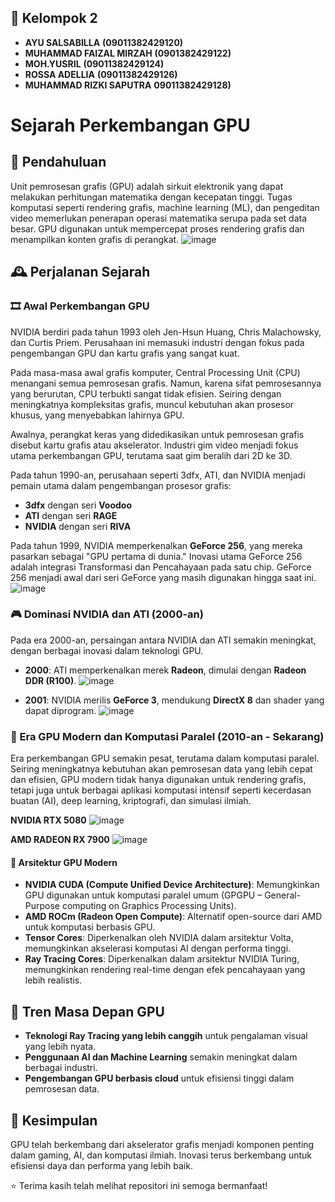 ## 👥 Kelompok 2
- **AYU SALSABILLA**  **(09011382429120)**
- **MUHAMMAD FAIZAL MIRZAH**  **(0901382429122)**
- **MOH.YUSRIL**  **(09011382429124)**
- **ROSSA ADELLIA**  **(09011382429126)**
- **MUHAMMAD RIZKI SAPUTRA**  **09011382429128)**

# Sejarah Perkembangan GPU

## 📌 Pendahuluan
Unit pemrosesan grafis (GPU) adalah sirkuit elektronik yang dapat melakukan perhitungan matematika dengan kecepatan tinggi. Tugas komputasi seperti rendering grafis, machine learning (ML), dan pengeditan video memerlukan penerapan operasi matematika serupa pada set data besar. GPU digunakan untuk mempercepat proses rendering grafis dan menampilkan konten grafis di perangkat.
![image](https://github.com/user-attachments/assets/f81d8790-e104-4a65-9329-16521858e668)

## 🕰️ Perjalanan Sejarah

### 🎞️ Awal Perkembangan GPU
NVIDIA berdiri pada tahun 1993 oleh Jen-Hsun Huang, Chris Malachowsky, dan Curtis Priem. Perusahaan ini memasuki industri dengan fokus pada pengembangan GPU dan kartu grafis yang sangat kuat.

Pada masa-masa awal grafis komputer, Central Processing Unit (CPU) menangani semua pemrosesan grafis. Namun, karena sifat pemrosesannya yang berurutan, CPU terbukti sangat tidak efisien. Seiring dengan meningkatnya kompleksitas grafis, muncul kebutuhan akan prosesor khusus, yang menyebabkan lahirnya GPU.

Awalnya, perangkat keras yang didedikasikan untuk pemrosesan grafis disebut kartu grafis atau akselerator. Industri gim video menjadi fokus utama perkembangan GPU, terutama saat gim beralih dari 2D ke 3D.

Pada tahun 1990-an, perusahaan seperti 3dfx, ATI, dan NVIDIA menjadi pemain utama dalam pengembangan prosesor grafis:
- **3dfx** dengan seri **Voodoo**
- **ATI** dengan seri **RAGE**
- **NVIDIA** dengan seri **RIVA**

Pada tahun 1999, NVIDIA memperkenalkan **GeForce 256**, yang mereka pasarkan sebagai "GPU pertama di dunia." Inovasi utama GeForce 256 adalah integrasi Transformasi dan Pencahayaan pada satu chip. GeForce 256 menjadi awal dari seri GeForce yang masih digunakan hingga saat ini.
![image](https://github.com/user-attachments/assets/cb6a7467-3422-4951-9bd5-23f0a22fcdc7)

### 🎮 Dominasi NVIDIA dan ATI (2000-an)
Pada era 2000-an, persaingan antara NVIDIA dan ATI semakin meningkat, dengan berbagai inovasi dalam teknologi GPU.

- **2000**: ATI memperkenalkan merek **Radeon**, dimulai dengan **Radeon DDR (R100)**.
  ![image](https://github.com/user-attachments/assets/e25c53d8-60af-44e1-af41-16862a44b495)

- **2001**: NVIDIA merilis **GeForce 3**, mendukung **DirectX 8** dan shader yang dapat diprogram.
  ![image](https://github.com/user-attachments/assets/18a9e4ed-988a-4f47-a3cd-4d306a2fb46c)

### 🚀 Era GPU Modern dan Komputasi Paralel (2010-an - Sekarang)
Era perkembangan GPU semakin pesat, terutama dalam komputasi paralel. Seiring meningkatnya kebutuhan akan pemrosesan data yang lebih cepat dan efisien, GPU modern tidak hanya digunakan untuk rendering grafis, tetapi juga untuk berbagai aplikasi komputasi intensif seperti kecerdasan buatan (AI), deep learning, kriptografi, dan simulasi ilmiah.

**NVIDIA RTX 5080**
![image](https://github.com/user-attachments/assets/91b715ad-ff91-4430-902a-9c1c65c8cce7)

**AMD RADEON RX 7900**
![image](https://github.com/user-attachments/assets/a65668dd-fe01-41de-acd2-48bb90d2c5e5)

#### 🔧 Arsitektur GPU Modern
- **NVIDIA CUDA (Compute Unified Device Architecture)**: Memungkinkan GPU digunakan untuk komputasi paralel umum (GPGPU – General-Purpose computing on Graphics Processing Units).
- **AMD ROCm (Radeon Open Compute)**: Alternatif open-source dari AMD untuk komputasi berbasis GPU.
- **Tensor Cores**: Diperkenalkan oleh NVIDIA dalam arsitektur Volta, memungkinkan akselerasi komputasi AI dengan performa tinggi.
- **Ray Tracing Cores**: Diperkenalkan dalam arsitektur NVIDIA Turing, memungkinkan rendering real-time dengan efek pencahayaan yang lebih realistis.

## 🔮 Tren Masa Depan GPU
- **Teknologi Ray Tracing yang lebih canggih** untuk pengalaman visual yang lebih nyata.
- **Penggunaan AI dan Machine Learning** semakin meningkat dalam berbagai industri.
- **Pengembangan GPU berbasis cloud** untuk efisiensi tinggi dalam pemrosesan data.

## 🎯 Kesimpulan
GPU telah berkembang dari akselerator grafis menjadi komponen penting dalam gaming, AI, dan komputasi ilmiah. Inovasi terus berkembang untuk efisiensi daya dan performa yang lebih baik.

⭐ Terima kasih telah melihat repositori ini semoga   bermanfaat!

